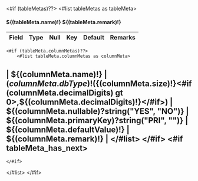 <#if (tableMetas)??>
  <#list tableMetas as tableMeta>
#### ${(tableMeta.name)!}   ${(tableMeta.remark)!} 
| Field  | Type  | Null  | Key | Default | Remarks |
| ------------ | ------------ | ------------ | ------------ | ------------ | ------------ |
    <#if (tableMeta.columnMetas)??>
        <#list tableMeta.columnMetas as columnMeta>
| ${(columnMeta.name)!} |  ${(columnMeta.dbType)!}(${(columnMeta.size)!}<#if (columnMeta.decimalDigits) gt 0>,${(columnMeta.decimalDigits)!}</#if>) | ${(columnMeta.nullable)?string("YES", "NO")}  | ${(columnMeta.primaryKey)?string("PRI", "")}  | ${(columnMeta.defaultValue)!}  | ${(columnMeta.remark)!}  |
        </#list>
    </#if>
    <#if tableMeta_has_next>
------------
    </#if>
  </#list>
</#if>


